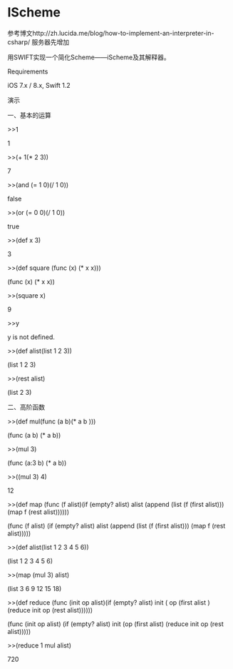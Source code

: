 IScheme
=======

参考博文http://zh.lucida.me/blog/how-to-implement-an-interpreter-in-csharp/
服务器先增加

用SWIFT实现一个简化Scheme——iScheme及其解释器。

Requirements

iOS 7.x / 8.x, Swift 1.2

演示

一、基本的运算

\>>1

1

\>>(+ 1(* 2 3))

7

\>>(and (= 1 0)(/ 1 0))

false

\>>(or (= 0 0)(/ 1 0))

true

\>>(def x 3)

3

\>>(def square (func (x) (* x x)))

(func (x) (* x x))

\>>(square x)

9

\>>y

y is not defined.

\>>(def alist(list 1 2 3))

(list 1 2 3)

\>>(rest alist)

(list 2 3)

二、高阶函数

\>>(def mul(func (a b)(* a b )))

(func (a b) (* a b))

\>>(mul 3)

(func (a:3 b) (* a b))

\>>((mul 3) 4)

12

\>>(def map (func (f alist)(if (empty? alist) alist (append (list (f (first alist)))(map f (rest alist))))))

(func (f alist) (if (empty? alist) alist (append (list (f (first alist))) (map f (rest alist)))))

\>>(def alist(list 1 2 3 4 5 6))

(list 1 2 3 4 5 6)

\>>(map (mul 3) alist)

(list 3 6 9 12 15 18)

\>>(def reduce (func (init op alist)(if (empty? alist) init ( op (first alist )(reduce init op (rest alist))))))

(func (init op alist) (if (empty? alist) init (op (first alist) (reduce init op (rest alist)))))

\>>(reduce 1 mul alist)

720

